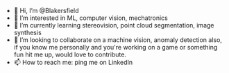 - 👋 Hi, I’m @Blakersfield
- 👀 I’m interested in ML, computer vision, mechatronics
- 🌱 I’m currently learning stereovision, point cloud segmentation, image synthesis
- 💞️ I’m looking to collaborate on a machine vision, anomaly detection
        also, if you know me personally and you're working on a game or something fun hit me up, would love to contribute.
- 📫 How to reach me: ping me on LinkedIn

<!---
Blakersfield/Blakersfield is a ✨ special ✨ repository because its `README.md` (this file) appears on your GitHub profile.
You can click the Preview link to take a look at your changes.
--->
